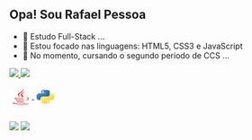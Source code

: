 ## Opa! Sou Rafael Pessoa
- 👀 Estudo Full-Stack ...
- 🌱 Estou focado nas linguagens: HTML5, CSS3 e JavaScript
- 📖 No momento, cursando o segundo periodo de CCS ...

<div>
  <a href="https://beacons.ai/RafaelPRegis">
  <img weight="50%" src="https://github-readme-stats.vercel.app/api?username=RafaelPRegis&show_icons=true&cache_seconds=86400&theme=holi">
  <img weight="44%" src="https://github-readme-stats.vercel.app/api/top-langs/?username=RafaelPRegis&layout=compact&theme=holi">
   
</div>

<div style="display: inline_block"><br>
  <img align="center" alt="Rafa-Js" height="30" width="40" src="https://raw.githubusercontent.com/devicons/devicon/master/icons/java/java-plain.svg">
  <img align="center" alt="Rafa-Python" height="30" width="40" src="https://raw.githubusercontent.com/devicons/devicon/master/icons/python/python-original.svg">
</div>


##

<div>
  <a href = "mailto:rafaelregis.1411@gmail.com"><img src="https://img.shields.io/badge/-Gmail-%23333?style=for-the-badge&logo=gmail&logoColor=red" target="_blank"></a>
  <a href="https://www.linkedin.com/in/rafael-pessoa-regis-643630276" target="_blank"><img src="https://img.shields.io/badge/-LinkedIn-%230077B5?style=for-the-badge&logo=linkedin&logoColor=white" target="_blank"></a>
  
</div>
